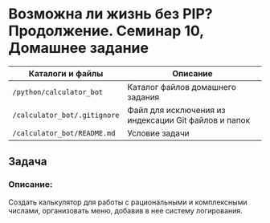 # Возможна ли жизнь без PIP? Продолжение. Семинар 10, Домашнее задание

Каталоги и файлы                    | Описание
------------------------------------|-----------------------------------------------------
`/python/calculator_bot`            | Каталог файлов домашнего задания
`/calculator_bot/.gitignore`        | Файл для исключения из индексации Git файлов и папок
`/calculator_bot/README.md`         | Условие задачи

## Задача

### Описание:

Создать калькулятор для работы с рациональными и комплексными числами, организовать меню, добавив в нее систему логирования.


